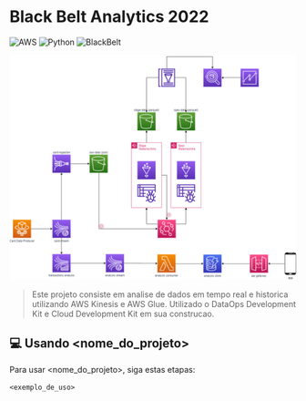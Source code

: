 # Black Belt Analytics 2022
![AWS](https://img.shields.io/badge/Amazon_AWS-FF9900?style=for-the-badge&logo=amazonaws&logoColor=white)
![Python](https://img.shields.io/badge/Python-FFD43B?style=for-the-badge&logo=python&logoColor=blue)
![BlackBelt](https://img.shields.io/badge/BlackBelt-Analytics%202022-orange?style=for-the-badge)

![diagrama](https://github.com/jvjfranca/bigdatapipelne/blob/main/img/diagrama.png)

> Este projeto consiste em analise de dados em tempo real e historica utilizando AWS Kinesis e AWS Glue.
> Utilizado o DataOps Development Kit e Cloud Development Kit em sua construcao.


## 💻 Usando <nome_do_projeto>

Para usar <nome_do_projeto>, siga estas etapas:

```
<exemplo_de_uso>
```
